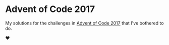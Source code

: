 # Advent of Code 2017

My solutions for the challenges in [Advent of Code 2017](http://adventofcode.com/2017/) that I've bothered to do.

❤️

